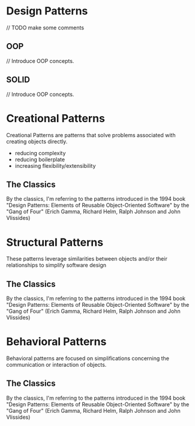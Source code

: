 # Design Patterns
// TODO make some comments

## OOP
// Introduce OOP concepts.

## SOLID
// Introduce OOP concepts. 


# Creational Patterns
Creational Patterns are patterns that solve problems associated with
creating objects directly. 
- reducing complexity
- reducing boilerplate
- increasing flexibility/extensibility


## The Classics
By the classics, I'm referring to the patterns introduced in the 1994 book
"Design Patterns: Elements of Reusable Object-Oriented Software" by the "Gang of Four"
(Erich Gamma, Richard Helm, Ralph Johnson and John Vlissides)


# Structural Patterns
These patterns leverage similarities between objects and/or their relationships to
simplify software design


## The Classics
By the classics, I'm referring to the patterns introduced in the 1994 book
"Design Patterns: Elements of Reusable Object-Oriented Software" by the "Gang of Four"
(Erich Gamma, Richard Helm, Ralph Johnson and John Vlissides)


# Behavioral Patterns 
Behavioral patterns are focused on simplifications concerning the communication or
interaction of objects.


## The Classics
By the classics, I'm referring to the patterns introduced in the 1994 book
"Design Patterns: Elements of Reusable Object-Oriented Software" by the "Gang of Four"
(Erich Gamma, Richard Helm, Ralph Johnson and John Vlissides)